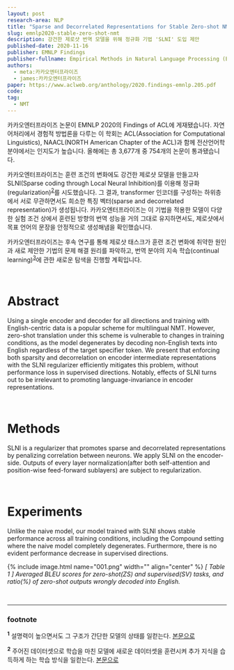 ```yaml
---
layout: post
research-area: NLP
title: "Sparse and Decorrelated Representations for Stable Zero-shot NMT"
slug: emnlp2020-stable-zero-shot-nmt
description: 강건한 제로샷 번역 모델을 위해 정규화 기법 'SLNI' 도입 제안
published-date: 2020-11-16
publisher: EMNLP Findings
publisher-fullname: Empirical Methods in Natural Language Processing (EMNLP) Findings
authors:
  - meta:카카오엔터프라이즈
  - james:카카오엔터프라이즈
paper: https://www.aclweb.org/anthology/2020.findings-emnlp.205.pdf
code:
tag:
  - NMT
---
```


카카오엔터프라이즈 논문이 EMNLP 2020의 Findings of ACL에 게재됐습니다. 자연어처리에서 경험적 방법론을 다루는 이 학회는 ACL(Association for Computational Linguistics), NAACL(NORTH American Chapter of the ACL)과 함께 전산언어학 분야에서는 인지도가 높습니다. 올해에는 총 3,677개 중 754개의 논문이 통과됐습니다.

카카오엔터프라이즈는 훈련 조건의 변화에도 강건한 제로샷 모델을 만들고자 SLNI(Sparse coding through Local Neural Inhibition)를 이용해 정규화(regularization)<sup id="a2">[2](#f2)</sup>를 시도했습니다. 그 결과, transformer 인코더를 구성하는 하위층에서 서로 무관하면서도 희소한 특징 벡터(sparse and decorrelated representation)가 생성됩니다. 카카오엔터프라이즈는 이 기법을 적용한 모델이 다양한 실험 조건 상에서 훈련된 방향의 번역 성능을 거의 그대로 유지하면서도, 제로샷에서 목표 언어의 문장을 안정적으로 생성해냄을 확인했습니다.

카카오엔터프라이즈는 후속 연구를 통해 제로샷 태스크가 훈련 조건 변화에 취약한 원인과 새로 제안한 기법의 문제 해결 원리를 파악하고, 번역 분야의 지속 학습(continual learning)<sup id="a3">[3](#f3)</sup>에 관한 새로운 탐색을 진행할 계획입니다.

<br/>

# Abstract

Using a single encoder and decoder for all directions and training with English-centric data is a popular scheme for multilingual NMT. However, zero-shot translation under this scheme is vulnerable to changes in training conditions, as the model degenerates by decoding non-English texts into English regardless of the target specifier token. We present that enforcing both sparsity and decorrelation on encoder intermediate representations with the SLNI regularizer efficiently mitigates this problem, without performance loss in supervised directions. Notably, effects of SLNI turns out to be irrelevant to promoting language-invariance in encoder representations.

<br/>

# Methods

SLNI is a regularizer that promotes sparse and decorrelated representations by penalizing correlation between neurons. We apply SLNI on the encoder-side. Outputs of every layer normalization(after both self-attention and position-wise feed-forward sublayers) are subject to regularization.

<br/>

# Experiments

Unlike the naive model, our model trained with SLNI shows stable performance across all training conditions, including the Compound setting where the naive model completely degenerates. Furthermore, there is no evident performance decrease in supervised directions.

{% include image.html name="001.png" width="" align="center" %}
<em>[ Table 1 ] Averaged BLEU scores for zero-shot(ZS) and supervised(SV) tasks, and ratio(%) of zero-shot outputs wrongly decoded into English.</em>

<br/>

-----
### footnote

<b id="f1"><sup>1</sup></b> 설명력이 높으면서도 그 구조가 간단한 모델의 상태를 일컫는다. [본문으로](#a1)

<b id="f2"><sup>2</sup></b> 주어진 데이터셋으로 학습을 마친 모델에 새로운 데이터셋을 훈련시켜 추가 지식을 습득하게 하는 학습 방식을 일컫는다. [본문으로](#a2)
